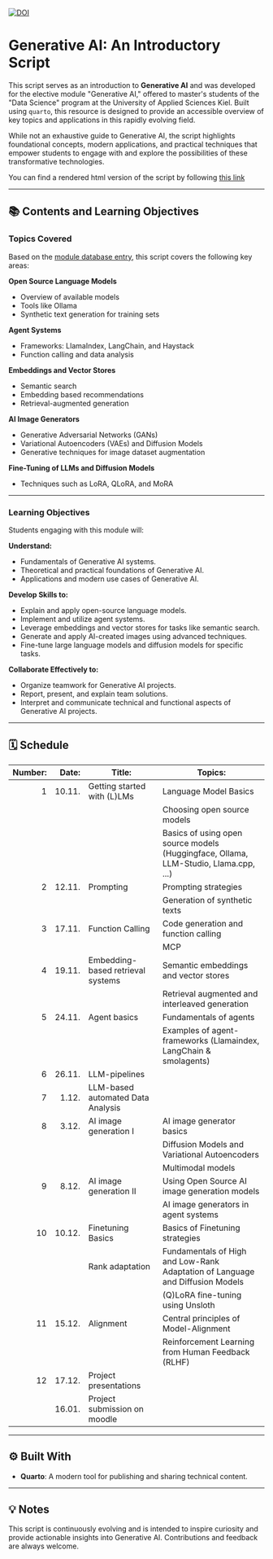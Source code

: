 [![DOI](https://zenodo.org/badge/875720312.svg)](https://doi.org/10.5281/zenodo.14497740)


# Generative AI: An Introductory Script

This script serves as an introduction to **Generative AI** and was developed for the elective module "Generative AI," offered to master's students of the "Data Science" program at the University of Applied Sciences Kiel. Built using `quarto`, this resource is designed to provide an accessible overview of key topics and applications in this rapidly evolving field.

While not an exhaustive guide to Generative AI, the script highlights foundational concepts, modern applications, and practical techniques that empower students to engage with and explore the possibilities of these transformative technologies.

You can find a rendered html version of the script by following [this link](https://mbrede.github.io/generative_ai/)

---

## 📚 Contents and Learning Objectives

### Topics Covered
Based on the [module database entry](https://moduldatenbank.fh-kiel.de/de-DE/Module/Details/762426b4-8da1-468e-b89a-98263c047d27?versionId=1), this script covers the following key areas:

**Open Source Language Models**
- Overview of available models
- Tools like Ollama
- Synthetic text generation for training sets

**Agent Systems**
- Frameworks: LlamaIndex, LangChain, and Haystack
- Function calling and data analysis

**Embeddings and Vector Stores**
- Semantic search
- Embedding based recommendations
- Retrieval-augmented generation

**AI Image Generators**
- Generative Adversarial Networks (GANs)
- Variational Autoencoders (VAEs) and Diffusion Models
- Generative techniques for image dataset augmentation

**Fine-Tuning of LLMs and Diffusion Models**
- Techniques such as LoRA, QLoRA, and MoRA

---

### Learning Objectives
Students engaging with this module will:

**Understand:**
- Fundamentals of Generative AI systems.
- Theoretical and practical foundations of Generative AI.
- Applications and modern use cases of Generative AI.

**Develop Skills to:**
- Explain and apply open-source language models.
- Implement and utilize agent systems.
- Leverage embeddings and vector stores for tasks like semantic search.
- Generate and apply AI-created images using advanced techniques.
- Fine-tune large language models and diffusion models for specific tasks.

**Collaborate Effectively to:**
- Organize teamwork for Generative AI projects.
- Report, present, and explain team solutions.
- Interpret and communicate technical and functional aspects of Generative AI projects.

---

## 🗓 Schedule

| Number: | Date: | Title: | Topics: |
|---:|---:|---|---|
|1| 10.11.  | Getting started with (L)LMs| Language Model Basics  |
||         || Choosing open source models |
||         || Basics of using open source models (Huggingface, Ollama, LLM-Studio, Llama.cpp, ...)  |
|2|  12.11. | Prompting| Prompting strategies  |
||         || Generation of synthetic texts  |
|3| 17.11.  | Function Calling| Code generation and function calling  |
||         ||MCP| Model Context Protocol  |
|4|  19.11. | Embedding-based retrieval systems| Semantic embeddings and vector stores |
||         || Retrieval augmented and interleaved generation  |
|5|  24.11. | Agent basics| Fundamentals of agents |
||         || Examples of agent-frameworks (Llamaindex, LangChain & smolagents)|
|6|  26.11. | LLM-pipelines |  |
|7| 1.12.  | LLM-based automated Data Analysis | | 
|8| 3.12.  |AI image generation I|  AI image generator basics |
||         || Diffusion Models and Variational Autoencoders |
||         || Multimodal models |
|9|  8.12. |AI image generation II| Using Open Source AI image generation models |
||         || AI image generators in agent systems | 
|10| 10.12.  |Finetuning Basics| Basics of Finetuning strategies  |
||         |Rank adaptation| Fundamentals of High and Low-Rank Adaptation of Language and Diffusion Models  |
||         || (Q)LoRA fine-tuning using Unsloth |
|11|  15.12. |Alignment | Central principles of Model-Alignment |
||         || Reinforcement Learning from Human Feedback (RLHF) |
|12| 17.12. |Project presentations||
|  | 16.01. | Project submission on moodle ||


---

## ⚙️ Built With
- **Quarto**: A modern tool for publishing and sharing technical content.

---

## 💡 Notes
This script is continuously evolving and is intended to inspire curiosity and provide actionable insights into Generative AI. Contributions and feedback are always welcome.